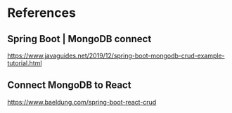 # References

## Spring Boot | MongoDB connect
https://www.javaguides.net/2019/12/spring-boot-mongodb-crud-example-tutorial.html

## Connect MongoDB to React
https://www.baeldung.com/spring-boot-react-crud